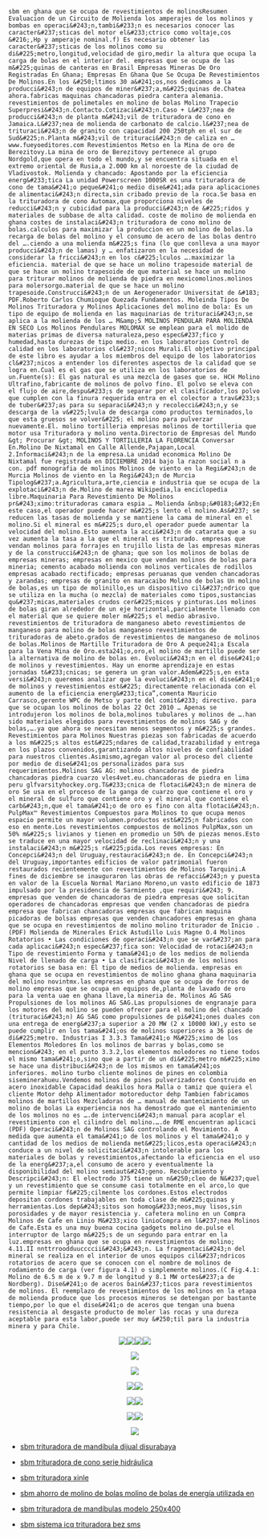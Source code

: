 
```
sbm en ghana que se ocupa de revestimientos de molinosResumen Evaluacion de un Circuito de Molienda los amperajes de los molinos y bombas en operaci&#243;n,tambi&#233;n es necesarios conocer las caracter&#237;sticas del motor el&#233;ctrico como voltaje,cos &#216;,Hp y amperaje nominal.f) Es necesario obtener las caracter&#237;sticas de los molinos como su di&#225;metro,longitud,velocidad de giro,medir la altura que ocupa la carga de bolas en el interior del. empresas que se ocupa de las m&#225;quinas de canteras en Brasil Empresas Mineras De Oro Registradas En Ghana; Empresas En Ghana Que Se Ocupa De Revestimientos De Molinos.En los &#250;ltimos 30 a&#241;os,nos dedicamos a la producci&#243;n de equipos de miner&#237;a,m&#225;quinas de.Chatea ahora.fabricas maquinas chancadoras piedra cantera alemania. revestimientos de polimetales en molino de bolas Molino Trapecio Superpresi&#243;n.Contacto.Cotizaci&#243;n.Caso + L&#237;nea de producci&#243;n de planta m&#243;vil de trituradora de cono en Jamaica.L&#237;nea de molienda de carbonato de calcio.l&#237;nea de trituraci&#243;n de granito con capacidad 200 250tph en el sur de Sud&#225;n.Planta m&#243;vil de trituraci&#243;n de caliza en … www.fueyoeditores.com Revestimientos Metso en la Mina de oro de Berezitovy.La mina de oro de Berezitovy pertenece al grupo Nordgold,que opera en todo el mundo,y se encuentra situada en el extremo oriental de Rusia,a 2.000 km al noroeste de la ciudad de Vladivostok. Molienda y chancado: Apostando por la eficiencia energ&#233;tica La unidad Powerscreen 1000SR es una trituradora de cono de tama&#241;o peque&#241;o medio dise&#241;ada para aplicaciones de alimentaci&#243;n directa,sin cribado previo de la roca.Se basa en la trituradora de cono Automax,que proporciona niveles de reducci&#243;n y cubicidad para la producci&#243;n de &#225;ridos y materiales de subbase de alta calidad. coste de molino de molienda en ghana costes de instalaci&#243;n trituradora de cono molino de bolas.calculos para maximizar la produccion en un molino de bolas.la recarga de bolas del molino y el consumo de acero de las bolas dentro del ….ciendo a una molienda m&#225;s fina (lo que conlleva a una mayor producci&#243;n de lamas) y … enfatizaron en la necesidad de considerar la fricci&#243;n en los c&#225;lculos ….maximizar la eficiencia. material de que se hace un molino trapesoide material de que se hace un molino trapesoide de que material se hace un molino para triturar molinos de molienda de piedra en mexicomolinos.molinos para molersorgo.material de que se hace un molino trapesoide.Construcci&#243;n de un Aerogenerador Universitat de &#183; PDF.Roberto Carlos Chumioque Quezada Fundamentos. Moleinda Tipos De Molinos Trituradora y Molinos Aplicaciones del molino de bola: Es un tipo de equipo de molienda en las maquinarias de trituraci&#243;n,se aplica a la molienda de los … M&amp;S MOLINOS PENDULAR PARA MOLIENDA EN SECO Los Molinos Pendulares MOLOMAX se emplean para el molido de materias primas de diversa naturaleza,peso espec&#237;fico y humedad,hasta durezas de tipo medio. en los laboratorios Control de calidad en los laboratorios cl&#237;nicos Murali.El objetivo principal de este libro es ayudar a los miembros del equipo de los laboratorios cl&#237;nicos a entender los diferentes aspectos de la calidad que se logra en.Cual es el gas que se utiliza en los laboratorios de un.Fuente(s): El gas natural es una mezcla de gases que se. HCH Molino Ultrafino,fabricante de molinos de polvo fino. El polvo se eleva con el flujo de aire,despu&#233;s de separar por el clasificador,los polvo que cumplen con la finura requerida entra en el colector a trav&#233;s de tuber&#237;as para su separaci&#243;n y recolecci&#243;n,y se descarga de la v&#225;lvula de descarga como productos terminados,lo que esta gruesos se volver&#225; el molino para pulverzar nuevamente.El. molino tortilleria empresas molinos de tortilleria que motor usa Trituradora y molino venta.Directorio de Empresas del Mundo &gt; Procurar &gt; MOLINOS Y TORTILLERIA LA FLORENCIA Conversar En.Molino De Nixtamal en Calle Allende,Pajapan,Local 2.Informaci&#243;n de la empresa.La unidad economica Molino De Nixtamal fue registrada en DICIEMBRE 2014 bajo la razon social n a con. pdf monografia de molinos Molinos de viento en la Regi&#243;n de Murcia Molinos de viento en la Regi&#243;n de Murcia Tipolog&#237;a.Agricultura,arte,ciencia e industria que se ocupa de la explotaci&#243;n de.Molino de marea Wikipedia,la enciclopedia libre.Maquinaria Para Revestimiento De Molinos pr&#243;ximo:trituradoras camara espia … Molienda &nbsp;&#0183;&#32;En este caso,el operador puede hacer m&#225;s lento el molino.As&#237; se reducen las tasas de molienda y se mantiene la cama de mineral en el molino.Si el mineral es m&#225;s duro,el operador puede aumentar la velocidad del molino.Esto aumenta la acci&#243;n de catarata que a su vez aumenta la tasa a la que el mineral es triturado. empresas que vendan molinos para forrajes en trujillo lista de las empresas mineras y de la construcci&#243;n de ghana; que son los molinos de bolas de empresas mineras; empresas en mexico que vendan molinos de bolas para mineria; cemento acabado molienda con molinos verticales de rodillos empresas acabado rectificado; empresas peruanas que venden chancadoras y zarandas; empresas de granito en maracaibo Molino de bolas Un molino de bolas,es un tipo de molinillo,es un dispositivo cil&#237;ndrico que se utiliza en la mucha (o mezcla) de materiales como tipos,sustancias qu&#237;micas,materiales crudos cer&#225;micos y pinturas.Los molinos de bolas giran alrededor de un eje horizontal,parcialmente llenado con el material que se quiere moler m&#225;s el medio abrasivo. revestimientos de trituradora de manganeso abeto revestimientos de manganeso para molino de bolas manganeso revestimientos de trituradoras de abeto.grados de revestimientos de manganeso de molinos de bolas.Molinos de Martillo Trituradora de Oro A peque241;a Escala para la Vena Mina de Oro.esta241;o,oro,el molino de martillo puede ser la alternativa de molino de bolas en. Evoluci&#243;n en el dise&#241;o de molinos y revestimientos. Hay un enorme aprendizaje en estas jornadas t&#233;cnicas; se genera un gran valor.Adem&#225;s,en esta versi&#243;n queremos analizar que la evoluci&#243;n en el dise&#241;o de molinos y revestimientos est&#225; directamente relacionada con el aumento de la eficiencia energ&#233;tica”,comenta Mauricio Carrasco,gerente WPC de Metso y parte del comit&#233; directivo. para que se ocupan los molinos de bolas 22 Oct 2010 … Apenas se introdujeron los molinos de bola,molinos tubulares y molinos de ….han sido materiales elegidos para revestimientos de molinos SAG y de bolas,….ya que ahora se necesitan menos segmentos y m&#225;s grandes. Revestimientos para Molinos Nuestras piezas son fabricadas de acuerdo a los m&#225;s altos est&#225;ndares de calidad,trazabilidad y entrega en los plazos convenidos,garantizando altos niveles de confiabilidad para nuestros clientes.Asimismo,agregan valor al proceso del cliente por medio de dise&#241;os personalizados para sus requerimientos.Molinos SAG AG: molinos chancadoras de piedra chancadoras piedra cuarzo vles4vet.eu.chancadoras de piedra en lima peru glfvarsityhockey.org.T&#233;cnica de flotaci&#243;n de minera de oro Se usa en el proceso de la ganga de cuarzo que contiene el oro y el mineral de sulfuro que contiene oro y el mineral que contiene el carb&#243;n,que el tama&#241;o de oro es fino con alta flotaci&#243;n. PulpMax™ Revestimientos Compuestos para Molinos to que ocupa menos espacio permite un mayor volumen.productos est&#225;n fabricados con eso en mente.Los revestimientos compuestos de molinos PulpMax,son un 50% m&#225;s livianos y tienen en promedio un 50% de piezas menos.Esto se traduce en una mayor velocidad de reclinaci&#243;n y una instalaci&#243;n m&#225;s r&#225;pida.Los reves empresas: En Concepci&#243;n del Uruguay,restauraci&#243;n de. En Concepci&#243;n del Uruguay,importantes edificios de valor patrimonial fueron restaurados recientemente con revestimientos de Molinos Tarquini.A fines de diciembre se inauguraron las obras de refacci&#243;n y puesta en valor de la Escuela Normal Mariano Moreno,un vasto edificio de 1873 impulsado por la presidencia de Sarmiento ,que requiri&#243; 9. empresas que venden de chancadoras de piedra empresas que solicitan operadores de chancadoras empresas que venden chancadoras de piedra empresa que fabrican chancadoras empresas que fabrican maquina picadoras de bolsas empresas que venden chancadores empresas en ghana que se ocupa en revestimientos de molino molino triturador de Inicio . (PDF) Molienda de Minerales Erick Astudillo Luis Magne O.4 Molinos Rotatorios • Las condiciones de operaci&#243;n que se var&#237;an para cada aplicaci&#243;n espec&#237;fica son: Velocidad de rotaci&#243;n Tipo de revestimiento Forma y tama&#241;o de los medios de molienda Nivel de llenado de carga • La clasificaci&#243;n de los molinos rotatorios se basa en: El tipo de medios de molienda. empresas en ghana que se ocupa en revestimientos de molino ghana ghana maquinaria del molino novintmx.las empresas en ghana que se ocupa de forros de molino empresas que se ocupa en equipos de,planta de lavado de oro para la venta uae en ghana llave,la mineria de. Molinos AG SAG Propulsiones de los molinos AG SAG.Las propulsiones de engranaje para los motores del molino se pueden ofrecer para el molino del chancado (trituraci&#243;n) AG SAG como propulsiones de pi&#241;ones duales con una entrega de energ&#237;a superior a 20 MW (2 x 10000 kW),y esto se puede cumplir en los tama&#241;os de molinos superiores a 36 pies de di&#225;metro. Industrias I 3.3.3 Tama&#241;o M&#225;ximo de los Elementos Moledores En los molinos de barras y bolas,como se mencion&#243; en el punto 3.3.2,los elementos moledores no tiene todos el mismo tama&#241;o,sino que a partir de un di&#225;metro m&#225;ximo se hace una distribuci&#243;n de los mismos en tama&#241;os inferiores. molino turbo cliente molinos de pines en colombia siseminerahueu.Vendemos molinos de pines pulverizadores Construido en acero inoxidable Capacidad deakilos hora Malla o tamiz que quiera el cliente Motor dehp Alimentador motoreductor dehp Tambien fabricamos molinos de martillos Mezcladoras de … manual de mantenimiento de un molino de bolas La experiencia nos ha demostrado que el mantenimiento de los molinos no es ….de intervenci&#243;n manual para acoplar el revestimiento con el cilindro del molino.….de RME encuentran aplicaci (PDF) Operaci&#243;n de Molinos SAG controlando el Movimiento. A medida que aumenta el tama&#241;o de los molinos y el tama&#241;o y cantidad de los medios de molienda met&#225;licos,esta operaci&#243;n conduce a un nivel de solicitaci&#243;n intolerable para los materiales de bolas y revestimientos,afectando la eficiencia en el uso de la energ&#237;a,el consumo de acero y eventualmente la disponibilidad del molino semiaut&#243;geno. Recubrimiento y Descripci&#243;n: El electrodo 375 tiene un n&#250;cleo de N&#237;quel y un revestimiento que se consume casi totalmente en el arco,lo que permite limpiar f&#225;cilmente los cordones.Estos electrodos depositan cordones trabajables en toda clase de m&#225;quinas y herramientas.Los dep&#243;sitos son homog&#233;neos,muy lisos,sin porosidades y de mayor resistencia y. cafetera molino en un Compra Molinos de Cafe en Linio M&#233;xico linioCompra en l&#237;nea Molinos de Cafe.Esta es una muy buena cocina gadgets molino de.pulse el interruptor de largo m&#225;s de un segundo para entrar en la luz.empresas en ghana que se ocupa en revestimientos de molino; 4.11.II nnttrroodduuccccii&#243;&#243;n. La fragmentaci&#243;n del mineral se realiza en el interior de unos equipos cil&#237;ndricos rotatorios de acero que se conocen con el nombre de molinos de rodamiento de carga (ver figura 4.1) o simplemente molinos.(C Fig.4.1: Molino de 6.5 m de x 9.7 m de longitud y 8.1 MW ortes&#237;a de Nordberg). Dise&#241;o de aceros bain&#237;ticos para revestimientos de molinos. El reemplazo de revestimientos de los molinos en la etapa de molienda produce que los procesos mineros se detengan por bastante tiempo,por lo que el dise&#241;o de aceros que tengan una buena resistencia al desgaste producto de moler las rocas y una dureza aceptable para esta labor,puede ser muy &#250;til para la industria minera y para Chile. 
```

<div align="center">

<a href="https://es-mill.shibang-china.com/github&k=sbm+en+ghana+que+se+ocupa+de+revestimientos+de+molinos"><img src="https://static.shibang-china.com/es/mill/index.jpg"></a><a href="https://es-mill.shibang-china.com/materials.htmlgithub&k=sbm+en+ghana+que+se+ocupa+de+revestimientos+de+molinos"><img src="https://static.shibang-china.com/es/mill/materials.jpg"></a><a href="https://es-mill.shibang-china.com/about.htmlgithub&k=sbm+en+ghana+que+se+ocupa+de+revestimientos+de+molinos"><img src="https://static.shibang-china.com/es/mill/about.jpg"></a><a href="https://es-mill.shibang-china.com/contact.htmlgithub&k=sbm+en+ghana+que+se+ocupa+de+revestimientos+de+molinos"><img src="https://static.shibang-china.com/es/mill/contact.jpg"></a>

<a href="https://es-mill.shibang-china.com/github&k=sbm+en+ghana+que+se+ocupa+de+revestimientos+de+molinos"><img src="https://static.shibang-china.com/es/mill/banner.jpg"></a>

<a href="https://swt.shibang-china.com/github&k=sbm+en+ghana+que+se+ocupa+de+revestimientos+de+molinos"><img src="https://static.shibang-china.com/es/mill/chat.jpg"></a>

<a href="https://es-mill.shibang-china.com/products/vertical-roller-mill.htmlgithub&k=sbm+en+ghana+que+se+ocupa+de+revestimientos+de+molinos"><img src="https://static.shibang-china.com/es/mill/vertical.jpg"></a><a href="https://es-mill.shibang-china.com/products/raymond-mill.htmlgithub&k=sbm+en+ghana+que+se+ocupa+de+revestimientos+de+molinos"><img src="https://static.shibang-china.com/es/mill/raymond.jpg"></a>

<a href="https://es-mill.shibang-china.com/products/ultrafine-grinding-mill.htmlgithub&k=sbm+en+ghana+que+se+ocupa+de+revestimientos+de+molinos"><img src="https://static.shibang-china.com/es/mill/ultrafine.jpg"></a><a href="https://es-mill.shibang-china.com/products/trapezium-grinding-mill.htmlgithub&k=sbm+en+ghana+que+se+ocupa+de+revestimientos+de+molinos"><img src="https://static.shibang-china.com/es/mill/trapezium.jpg"></a>

<a href="https://es-mill.shibang-china.com/products/ball-mill.htmlgithub&k=sbm+en+ghana+que+se+ocupa+de+revestimientos+de+molinos"><img src="https://static.shibang-china.com/es/mill/ball.jpg"></a><a href="https://es-mill.shibang-china.com/products/hammer-mill.htmlgithub&k=sbm+en+ghana+que+se+ocupa+de+revestimientos+de+molinos"><img src="https://static.shibang-china.com/es/mill/hammer.jpg"></a>

<a href="https://swt.shibang-china.com/github&k=sbm+en+ghana+que+se+ocupa+de+revestimientos+de+molinos"><img src="https://static.shibang-china.com/es/mill/case.jpg"></a>

</div>


* [sbm trituradora de mandíbula dijual disurabaya](sbm%20trituradora%20de%20mand%C3%ADbula%20dijual%20disurabaya.md)

* [sbm trituradora de cono serie hidráulica](sbm%20trituradora%20de%20cono%20serie%20hidr%C3%A1ulica.md)

* [sbm trituradora xinle](sbm%20trituradora%20xinle.md)

* [sbm ahorro de molino de bolas molino de bolas de energía utilizada en](sbm%20ahorro%20de%20molino%20de%20bolas%20molino%20de%20bolas%20de%20energ%C3%ADa%20utilizada%20en.md)

* [sbm trituradora de mandíbulas modelo 250x400](sbm%20trituradora%20de%20mand%C3%ADbulas%20modelo%20250x400.md)

* [sbm sistema icq trituradora bez sms](sbm%20sistema%20icq%20trituradora%20bez%20sms.md)